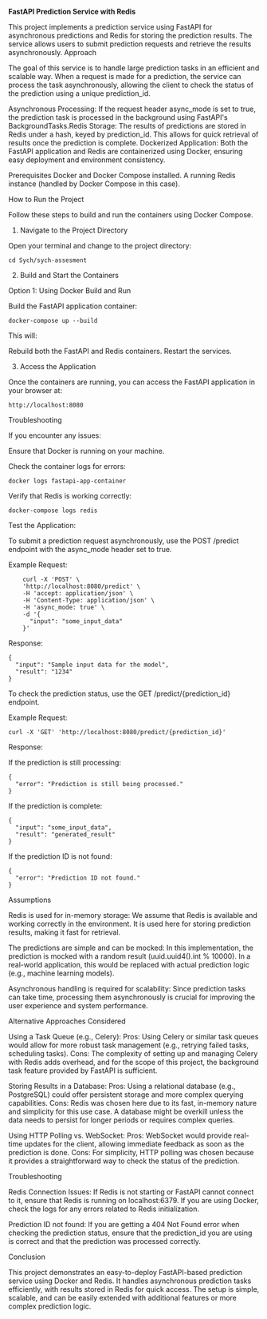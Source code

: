 **FastAPI Prediction Service with Redis**

This project implements a prediction service using FastAPI for asynchronous predictions and Redis for storing the prediction results. The service allows users to submit prediction requests and retrieve the results asynchronously.
Approach

The goal of this service is to handle large prediction tasks in an efficient and scalable way. When a request is made for a prediction, the service can process the task asynchronously, allowing the client to check the status of the prediction using a unique prediction_id.

Asynchronous Processing: If the request header async_mode is set to true, the prediction task is processed in the background using FastAPI's BackgroundTasks.Redis Storage: The results of predictions are stored in Redis under a hash, keyed by prediction_id. This allows for quick retrieval of results once the prediction is complete. Dockerized Application: Both the FastAPI application and Redis are containerized using Docker, ensuring easy deployment and environment consistency.

Prerequisites
    Docker and Docker Compose installed.
    A running Redis instance (handled by Docker Compose in this case).

How to Run the Project

Follow these steps to build and run the containers using Docker Compose.
1. Navigate to the Project Directory

Open your terminal and change to the project directory:

    cd Sych/sych-assesment

2. Build and Start the Containers

Option 1: Using Docker Build and Run

Build the FastAPI application container:

    docker-compose up --build

This will:

Rebuild both the FastAPI and Redis containers.
Restart the services.

3. Access the Application

Once the containers are running, you can access the FastAPI application in your browser at:

    http://localhost:8080

Troubleshooting

If you encounter any issues:

Ensure that Docker is running on your machine.

Check the container logs for errors:

    docker logs fastapi-app-container

Verify that Redis is working correctly:

    docker-compose logs redis

Test the Application:

To submit a prediction request asynchronously, use the POST /predict endpoint with the async_mode header set to true.

Example Request:

        curl -X 'POST' \
        'http://localhost:8080/predict' \
        -H 'accept: application/json' \
        -H 'Content-Type: application/json' \
        -H 'async_mode: true' \
        -d '{
          "input": "some_input_data"
        }'

Response:

    {
      "input": "Sample input data for the model",
      "result": "1234"
    }

To check the prediction status, use the GET /predict/{prediction_id} endpoint.

Example Request:

    curl -X 'GET' 'http://localhost:8080/predict/{prediction_id}'

Response:

If the prediction is still processing:

    {
      "error": "Prediction is still being processed."
    }

If the prediction is complete:

    {
      "input": "some_input_data",
      "result": "generated_result"
    }

If the prediction ID is not found:

    {
      "error": "Prediction ID not found."
    }

Assumptions

Redis is used for in-memory storage: We assume that Redis is available and working correctly in the environment. It is used here for storing prediction results, making it fast for retrieval.

The predictions are simple and can be mocked: In this implementation, the prediction is mocked with a random result (uuid.uuid4().int % 10000). In a real-world application, this would be replaced with actual prediction logic (e.g., machine learning models).

Asynchronous handling is required for scalability: Since prediction tasks can take time, processing them asynchronously is crucial for improving the user experience and system performance.

Alternative Approaches Considered

Using a Task Queue (e.g., Celery):
    Pros: Using Celery or similar task queues would allow for more robust task management (e.g., retrying failed tasks, scheduling tasks).
    Cons: The complexity of setting up and managing Celery with Redis adds overhead, and for the scope of this project, the background task feature provided by FastAPI is sufficient.

Storing Results in a Database:
    Pros: Using a relational database (e.g., PostgreSQL) could offer persistent storage and more complex querying capabilities.
    Cons: Redis was chosen here due to its fast, in-memory nature and simplicity for this use case. A database might be overkill unless the data needs to persist for longer periods or requires complex queries.

Using HTTP Polling vs. WebSocket:
    Pros: WebSocket would provide real-time updates for the client, allowing immediate feedback as soon as the prediction is done.
    Cons: For simplicity, HTTP polling was chosen because it provides a straightforward way to check the status of the prediction.

Troubleshooting

Redis Connection Issues: If Redis is not starting or FastAPI cannot connect to it, ensure that Redis is running on localhost:6379. If you are using Docker, check the logs for any errors related to Redis initialization.

Prediction ID not found: If you are getting a 404 Not Found error when checking the prediction status, ensure that the prediction_id you are using is correct and that the prediction was processed correctly.

Conclusion

This project demonstrates an easy-to-deploy FastAPI-based prediction service using Docker and Redis. It handles asynchronous prediction tasks efficiently, with results stored in Redis for quick access. The setup is simple, scalable, and can be easily extended with additional features or more complex prediction logic.
